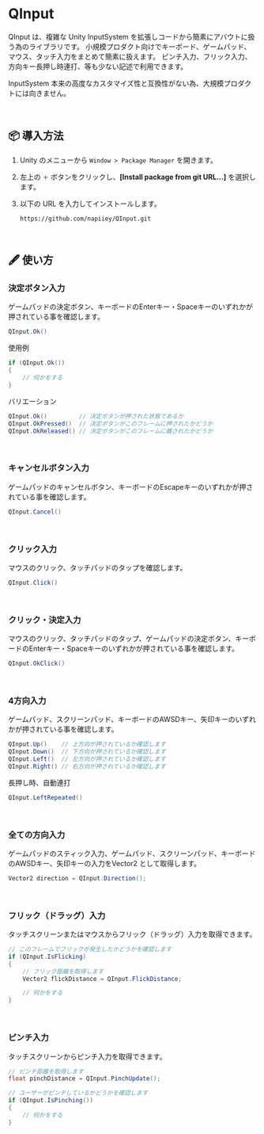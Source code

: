 # QInput

QInput は、複雑な Unity InputSystem を拡張しコードから簡素にアバウトに扱う為のライブラリです。
小規模プロダクト向けでキーボード、ゲームパッド、マウス、タッチ入力をまとめて簡素に扱えます。
ピンチ入力、フリック入力、方向キー長押し時連打、等も少ない記述で利用できます。

InputSystem 本来の高度なカスタマイズ性と互換性がない為、大規模プロダクトには向きません。

&nbsp;
## 📦 導入方法

1. Unity のメニューから `Window > Package Manager` を開きます。
2. 左上の `＋` ボタンをクリックし、**[Install package from git URL...]** を選択します。
3. 以下の URL を入力してインストールします。

    ```
    https://github.com/napiiey/QInput.git
    ```

&nbsp;
## 🖋 使い方

### 決定ボタン入力
ゲームパッドの決定ボタン、キーボードのEnterキー・Spaceキーのいずれかが押されている事を確認します。

```csharp
QInput.Ok()
```
使用例
```csharp
if (QInput.Ok())
{
    // 何かをする
}
```

バリエーション
```csharp
QInput.Ok()         // 決定ボタンが押された状態であるか
QInput.OkPressed()  // 決定ボタンがこのフレームに押されたかどうか
QInput.OkReleased() // 決定ボタンがこのフレームに離されたかどうか
```

&nbsp;
### キャンセルボタン入力
ゲームパッドのキャンセルボタン、キーボードのEscapeキーのいずれかが押されている事を確認します。

```csharp
QInput.Cancel()
```

&nbsp;
### クリック入力
マウスのクリック、タッチパッドのタップを確認します。

```csharp
QInput.Click()
```

&nbsp;
### クリック・決定入力
マウスのクリック、タッチパッドのタップ、ゲームパッドの決定ボタン、キーボードのEnterキー・Spaceキーのいずれかが押されている事を確認します。

```csharp
QInput.OkClick()
```

&nbsp;
### 4方向入力
ゲームパッド、スクリーンパッド、キーボードのAWSDキー、矢印キーのいずれかが押されている事を確認します。
```csharp
QInput.Up()    // 上方向が押されているか確認します
QInput.Down()  // 下方向が押されているか確認します
QInput.Left()  // 左方向が押されているか確認します
QInput.Right() // 右方向が押されているか確認します
```
長押し時、自動連打
```csharp
QInput.LeftRepeated()
```

&nbsp;
### 全ての方向入力
ゲームパッドのスティック入力、ゲームパッド、スクリーンパッド、キーボードのAWSDキー、矢印キーの入力をVector2 として取得します。
```csharp
Vector2 direction = QInput.Direction();
```

&nbsp;
### フリック（ドラッグ）入力

タッチスクリーンまたはマウスからフリック（ドラッグ）入力を取得できます。

```csharp
// このフレームでフリックが発生したかどうかを確認します
if (QInput.IsFlicking)
{
    // フリック距離を取得します
    Vector2 flickDistance = QInput.FlickDistance;

    // 何かをする
}
```

&nbsp;
### ピンチ入力

タッチスクリーンからピンチ入力を取得できます。

```csharp
// ピンチ距離を取得します
float pinchDistance = QInput.PinchUpdate();

// ユーザーがピンチしているかどうかを確認します
if (QInput.IsPinching())
{
    // 何かをする
}
```

